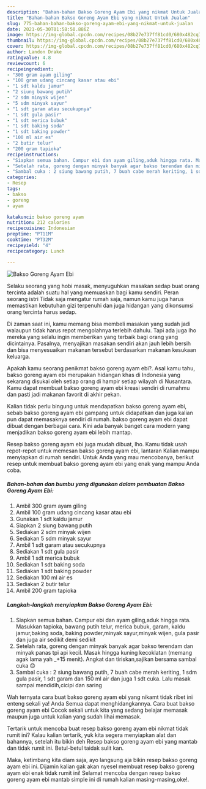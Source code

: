 ```yaml
---
description: "Bahan-bahan Bakso Goreng Ayam Ebi yang nikmat Untuk Jualan"
title: "Bahan-bahan Bakso Goreng Ayam Ebi yang nikmat Untuk Jualan"
slug: 775-bahan-bahan-bakso-goreng-ayam-ebi-yang-nikmat-untuk-jualan
date: 2021-05-30T01:58:50.886Z
image: https://img-global.cpcdn.com/recipes/08b27e737ff81cd0/680x482cq70/bakso-goreng-ayam-ebi-foto-resep-utama.jpg
thumbnail: https://img-global.cpcdn.com/recipes/08b27e737ff81cd0/680x482cq70/bakso-goreng-ayam-ebi-foto-resep-utama.jpg
cover: https://img-global.cpcdn.com/recipes/08b27e737ff81cd0/680x482cq70/bakso-goreng-ayam-ebi-foto-resep-utama.jpg
author: Landon Drake
ratingvalue: 4.8
reviewcount: 6
recipeingredient:
- "300 gram ayam giling"
- "100 gram udang cincang kasar atau ebi"
- "1 sdt kaldu jamur"
- "2 siung bawang putih"
- "2 sdm minyak wijen"
- "5 sdm minyak sayur"
- "1 sdt garam atau secukupnya"
- "1 sdt gula pasir"
- "1 sdt merica bubuk"
- "1 sdt baking soda"
- "1 sdt baking powder"
- "100 ml air es"
- "2 butir telur"
- "200 gram tapioka"
recipeinstructions:
- "Siapkan semua bahan. Campur ebi dan ayam giling,aduk hingga rata. Masukkan tapioka, bawang putih telur, merica bubuk, garam, kaldu jamur,baking soda, baking powder,minyak sayur,minyak wijen, gula pasir dan juga air sedikit demi sedikit"
- "Setelah rata, goreng dengan minyak banyak agar bakso terendam dan minyak panas tpi api kecil. Masak hingga kuning kecoklatan (memang agak lama yah _+15 menit). Angkat dan tiriskan,sajikan bersama sambal cuka 😊"
- "Sambal cuka : 2 siung bawang putih, 7 buah cabe merah keriting, 1 sdm gula pasir, 1 sdt garam dan 150 ml air dan juga 1 sdt cuka. Lalu masak sampai mendidih,cicipi dan saring"
categories:
- Resep
tags:
- bakso
- goreng
- ayam

katakunci: bakso goreng ayam 
nutrition: 212 calories
recipecuisine: Indonesian
preptime: "PT11M"
cooktime: "PT32M"
recipeyield: "4"
recipecategory: Lunch

---
```



![Bakso Goreng Ayam Ebi](https://img-global.cpcdn.com/recipes/08b27e737ff81cd0/680x482cq70/bakso-goreng-ayam-ebi-foto-resep-utama.jpg)

Selaku seorang yang hobi masak, menyuguhkan masakan sedap buat orang tercinta adalah suatu hal yang memuaskan bagi kamu sendiri. Peran seorang istri Tidak saja mengatur rumah saja, namun kamu juga harus memastikan kebutuhan gizi terpenuhi dan juga hidangan yang dikonsumsi orang tercinta harus sedap.

Di zaman  saat ini, kamu memang bisa membeli masakan yang sudah jadi walaupun tidak harus repot mengolahnya terlebih dahulu. Tapi ada juga lho mereka yang selalu ingin memberikan yang terbaik bagi orang yang dicintainya. Pasalnya, menyajikan masakan sendiri akan jauh lebih bersih dan bisa menyesuaikan makanan tersebut berdasarkan makanan kesukaan keluarga. 



Apakah kamu seorang penikmat bakso goreng ayam ebi?. Asal kamu tahu, bakso goreng ayam ebi merupakan hidangan khas di Indonesia yang sekarang disukai oleh setiap orang di hampir setiap wilayah di Nusantara. Kamu dapat membuat bakso goreng ayam ebi kreasi sendiri di rumahmu dan pasti jadi makanan favorit di akhir pekan.

Kalian tidak perlu bingung untuk mendapatkan bakso goreng ayam ebi, sebab bakso goreng ayam ebi gampang untuk didapatkan dan juga kalian pun dapat memasaknya sendiri di rumah. bakso goreng ayam ebi dapat dibuat dengan berbagai cara. Kini ada banyak banget cara modern yang menjadikan bakso goreng ayam ebi lebih mantap.

Resep bakso goreng ayam ebi juga mudah dibuat, lho. Kamu tidak usah repot-repot untuk memesan bakso goreng ayam ebi, lantaran Kalian mampu menyiapkan di rumah sendiri. Untuk Anda yang mau mencobanya, berikut resep untuk membuat bakso goreng ayam ebi yang enak yang mampu Anda coba.

<!--inarticleads1-->

##### Bahan-bahan dan bumbu yang digunakan dalam pembuatan Bakso Goreng Ayam Ebi:

1. Ambil 300 gram ayam giling
1. Ambil 100 gram udang cincang kasar atau ebi
1. Gunakan 1 sdt kaldu jamur
1. Siapkan 2 siung bawang putih
1. Sediakan 2 sdm minyak wijen
1. Sediakan 5 sdm minyak sayur
1. Ambil 1 sdt garam atau secukupnya
1. Sediakan 1 sdt gula pasir
1. Ambil 1 sdt merica bubuk
1. Sediakan 1 sdt baking soda
1. Sediakan 1 sdt baking powder
1. Sediakan 100 ml air es
1. Sediakan 2 butir telur
1. Ambil 200 gram tapioka




<!--inarticleads2-->

##### Langkah-langkah menyiapkan Bakso Goreng Ayam Ebi:

1. Siapkan semua bahan. Campur ebi dan ayam giling,aduk hingga rata. Masukkan tapioka, bawang putih telur, merica bubuk, garam, kaldu jamur,baking soda, baking powder,minyak sayur,minyak wijen, gula pasir dan juga air sedikit demi sedikit
1. Setelah rata, goreng dengan minyak banyak agar bakso terendam dan minyak panas tpi api kecil. Masak hingga kuning kecoklatan (memang agak lama yah _+15 menit). Angkat dan tiriskan,sajikan bersama sambal cuka 😊
1. Sambal cuka : 2 siung bawang putih, 7 buah cabe merah keriting, 1 sdm gula pasir, 1 sdt garam dan 150 ml air dan juga 1 sdt cuka. Lalu masak sampai mendidih,cicipi dan saring




Wah ternyata cara buat bakso goreng ayam ebi yang nikamt tidak ribet ini enteng sekali ya! Anda Semua dapat menghidangkannya. Cara buat bakso goreng ayam ebi Cocok sekali untuk kita yang sedang belajar memasak maupun juga untuk kalian yang sudah lihai memasak.

Tertarik untuk mencoba buat resep bakso goreng ayam ebi nikmat tidak rumit ini? Kalau kalian tertarik, yuk kita segera menyiapkan alat dan bahannya, setelah itu bikin deh Resep bakso goreng ayam ebi yang mantab dan tidak rumit ini. Betul-betul taidak sulit kan. 

Maka, ketimbang kita diam saja, ayo langsung aja bikin resep bakso goreng ayam ebi ini. Dijamin kalian gak akan nyesel membuat resep bakso goreng ayam ebi enak tidak rumit ini! Selamat mencoba dengan resep bakso goreng ayam ebi mantab simple ini di rumah kalian masing-masing,oke!.

